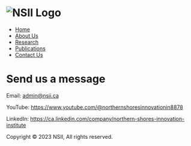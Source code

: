 # ![NSII Logo](images/nsii-long-trial-gold-cpu.png)

- [Home](README.md)
- [About Us](AboutUs.md)
- [Research](Research.md)
- [Publications](Publications.md)
- [Contact Us](ContactUs.md)

# Send us a message

Email: admin@nsii.ca

YouTube: https://www.youtube.com/@northernshoresinnovationin8878

LinkedIn:
https://ca.linkedin.com/company/northern-shores-innovation-institute

Copyright © 2023 NSII, All rights reserved.
